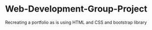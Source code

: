 # Web-Development-Group-Project
Recreating a portfolio as is using HTML and CSS and bootstrap library
